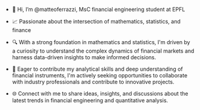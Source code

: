 - 👋 Hi, I’m @matteoferrazzi, MsC financial engineering student at EPFL

- 📈 Passionate about the intersection of mathematics, statistics, and finance

- 🔍 With a strong foundation in mathematics and statistics, I'm driven by a curiosity to understand the complex dynamics of financial markets and harness data-driven insights to make informed decisions.

- 💼 Eager to contribute my analytical skills and deep understanding of financial instruments, I'm actively seeking opportunities to collaborate with industry professionals and contribute to innovative projects.

- 🌐 Connect with me to share ideas, insights, and discussions about the latest trends in financial engineering and quantitative analysis.

<!---
matteoferrazzi/matteoferrazzi is a ✨ special ✨ repository because its `README.md` (this file) appears on your GitHub profile.
You can click the Preview link to take a look at your changes.
--->
